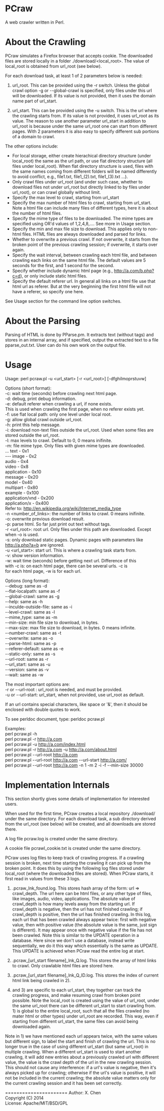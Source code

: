 PCraw
=====

A web crawler written in Perl.


About the Crawling
==================

PCraw simulates a Firefox browser that accepts cookie. The downloaded files are stored locally in a folder ./download/&lt;local_root&gt;.  The value of local_root is obtained from url_root (see below).


For each download task, at least 1 of 2 parameters below is needed:

1) url_root. This can be provided using the -r switch. Unless the global crawl option -g or 
--global-crawl is specified, only files under this url will be downloaded. If its value is 
not provided, then it uses the domain name part of url_start.

2) url_start. This can be provided using the -u switch. This is the url where the crawling starts from. 
If its value is not provided, it uses url_root as its value.  The reason to use another parameter url_start in addition to url_root is because under the same url_root one can start from different pages. With 2 parameters it is also easy to specify different sub portions of a domain to crawl.


The other options include:

- For local storage, either create hierachical directory structure (under local_root) the same as the url path, or use flat directory structure (all files under local_root). When flat directory structure is used, files with the same names coming from different folders will be named differently to avoid conflict, e.g., file1.txt, file1_(2).txt, file1_(3).txt ...).  
- Only crawl files under url_root (and under such case, whether to download files not under url_root but directly linked to by files under url_root), or can crawl globally without limit.
- Specify the max level to crawl, starting from url_start
- Specify the max number of html files to crawl, starting from url_start. Note a html file can include many files of different types, here it is about the number of html files.
- Specify the mime type of files to be downloaded. The mime types are specified using OR'd values of 1,2,4,8,.... See more in Usage section.
- Specify the min and max file size to download. This applies only to non-html files. HTML files are always downloaded and parsed for links.
- Whether to overwrite a previous crawl. If not overwrite, it starts from the broken point of the previous crawling session; if overwrite, it starts over again.
- Specify the wait interval, between crawling each html file, and between crawling each links on the same html file. The default values are 5 seconds for the first, and 1 second for the second.
- Specify whether include dynamic html page (e.g., http://a.com/b.php?c=d), or only include static html files.
- Specify the default referer url. In general all links on a html file use that html url as referer. But at the very beginning the first html file will not have a referer, so specify one here. 
 
See Usage section for the command line option switches.



About the Parsing
=================

Parsing of HTML is done by PParse.pm. It extracts text (without tags) and stores in an internal array, and if specified, output the extracted text to a file pparse_out.txt. User can do his own work on the output file.



Usage
=====

Usage: perl pcraw.pl -u <url_start> [-r <url_root>] [-dfghilmoprstuvw]

  Options (short format):  
    -c: wait time (seconds) before crawling next html page.  
    -d: debug, print debug information.  
    -e: default referer when crawling a url, if none exists.  
        This is used when crawling the first page, when no referer exists yet.  
    -f: use flat local path: only one level under local root.  
    -g: allow global crawl outside url_root.  
    -h: print this help message.  
    -i: download non-text files outside the url_root. Used when some files are stored outside the url_root.  
    -l: max levels to crawl. Default to 0, 0 means inifinite.  
    -m: file mime type. Only files with given mime types are downloaded.  
...        text - 0x1  
---        image - 0x2  
        audio - 0x4  
        video - 0x8  
        application - 0x10  
        message - 0x20  
        model - 0x40  
        multipart - 0x80  
        example - 0x100  
        application/vnd - 0x200  
        application/x - 0x400  
        Refer to: http://en.wikipedia.org/wiki/Internet_media_type  
    -n <number_of_links>: the number of links to crawl. 0 means inifinite.  
    -o: overwrite previous download result.  
    -p: parse html. So far just print out text without tags.  
    -r <url_root>: root url. Only files under this path are downloaded. Except when -o is used.  
    -s: only download static pages. Dynamic pages with parameters like http://a.php?a=b are ignored.  
    -u <url_start>: start url. This is where a crawling task starts from.  
    -v: show version information.  
    -w: wait time (seconds) before getting next url. Difference of this   
        with -c is: on each html page, there can be several urls. -c is  
        for each html page, -w is for each url.  

  Options (long format):  
    --debug: same as -d  
    --flat-localpath: same as -f  
    --global-crawl: same as -g  
    --help: same as -h  
    --inculde-outside-file: same as -i  
    --level-crawl: same as -l  
    --mime_type: same as -m  
    --min-size: min file size to download, in bytes.  
    --max-size: max file size to download, in bytes. 0 means infinite.  
    --number-crawl: same as -t  
    --overwrite: same as -o  
    --parse-html: same as -p  
    --referer-default: same as -e  
    --static-only: same as -s  
    --url-root: same as -r  
    --url_start: same as -u  
    --version: same as -v  
    --wait: same as -w  

  The most important options are:  
  -r or --url-root : url_root is needed, and must be provided.  
  -u or --url-start: url_start, when not provided, use url_root as default.  
  
  If an url contains special characters, like space or '&', then
  it should be enclosed with double quotes to work.

  To see perldoc document, type: perldoc pcraw.pl
  
  Examples:  
    perl pcraw.pl -h  
    perl pcraw.pl -r http://a.com   
    perl pcraw.pl -u http://a.com/index.html  
    perl pcraw.pl -r http://a.com -u http://a.com/about.html  
    perl pcraw.pl --url-root http://a.com   
    perl pcraw.pl --url-root http://a.com --url-start http://a.com/  
    perl pcraw.pl --url-root http://a.com -n 1 -m 2 -i -f --min-size 30000  
  


Implementation Internals
========================

This section shortly gives some details of implementation for interested users.

When used for the first time, PCraw creates a local repository 
./download/ under the same directory. 
For each download task, a sub directory derived from the url_root 
(see below) will be created, and all downloads are stored there. 

A log file pcraw.log is created under the same directory.  

A cookie file pcrawl_cookie.txt is created under the same directory.

PCraw uses log files to keep track of crawling progress. If a crawling session is broken, next time starting the crawling  it can pick up from the broken point. It does this by using the following log files stored under local_root (where the downloaded files are stored). When PCraw starts, it first read in values from these 3 logs.

1) .pcraw_lnk_found.log. This stores hash array of the form: url => crawl_depth. The url here can be html files, or any other type of files, like images, audio, video, applications.  The absolute value of crawl_depth is how many levels away from the starting url. If crawl_depth is negative, then the url has not finished crawling; if crawl_depth is positive, then the url has finished crawling. In this log, each url that has been crawled always appear twice: first with negative value, then with positive value (the absolute value is the same, just sign is different). It may appear once with negative value if the file has not been crawled. Note this is similar to the UPDATE operation in a database. Here since we don't use a database, instead write sequentially, we do it this way which essentially is the same as UPDATE. This UPDATE is achieved when PCraw read the entire log at start.

2) .pcraw_[url_start filename]_lnk_Q.log. This stores the array of html links to crawl. Only crawlable html files are stored here.

3) .pcraw_[url_start filename]_lnk_Q_ID.log. This stores the index of current html link being crawled in 2).

2) and 3) are specific to each url_start, they together can track the crawling progress, and make resuming crawl from broken point possible. Note the local_root is created using the value of url_root, under the same url_root there can be different url_start to start crawling from. 1) is global to the entire local_root, such that all the files crawled (no mater html or other types) under url_root are recorded. This way, even if starting from different url_start, the same files can avoid being downloaded again.

Note in 1) we have mentioned each url appears twice, with the same values but different sign, to label the start and finish of crawling the url. This is no longer true in the case of using different url_start (but same url_root) in multiple crawling. When a different url_start is used to start another crawling, it will add new entries about a previously crawled url with different value, the value is the crawl depth of the url in the new crawling session. This should not cause any interference: if a url's value is negative, then it's always picked up for crawling; otherwise if the url's value is positive, it will not be included in the current crawling; the absolute value matters only for the current crawling session and it has been set correctly.



======================
Author: X. Chen  
Copyright (C) 2014  
License: Apache/MIT/BSD/GPL  
